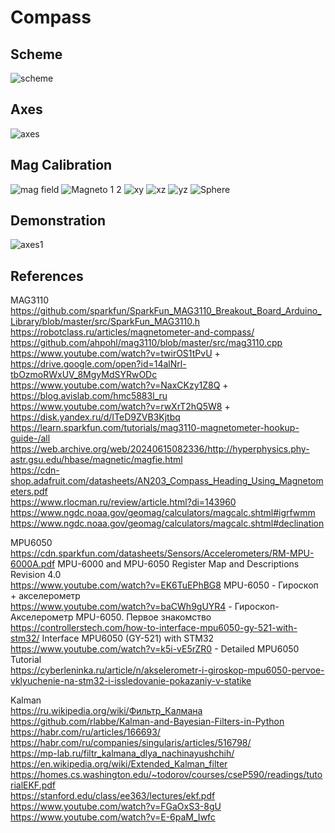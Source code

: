 # Compass
## Scheme

![scheme](https://github.com/user-attachments/assets/4b1447a6-5874-46ab-a3f3-a32d86fc24a2)



## Axes

![axes](https://github.com/user-attachments/assets/d20e5e57-769d-41bb-b542-b03475c17928)


## Mag Calibration

![mag field](https://github.com/user-attachments/assets/f7c7fce5-384b-4dcf-b3cf-7372eeae1ae3)
![Magneto 1 2](https://github.com/user-attachments/assets/78f23f2b-ed7f-49e5-8552-4aae633101ad)
![xy](https://github.com/user-attachments/assets/59d43db9-dc99-417b-803e-5247837128b3)
![xz](https://github.com/user-attachments/assets/ee1c641b-aaca-4033-95d8-8f89c98810d0)
![yz](https://github.com/user-attachments/assets/0086fb2d-4b87-44b4-9e92-f8f14214c559)
![Sphere](https://github.com/user-attachments/assets/05b1cf55-0cfe-4fdf-bafa-5b17e8b817e7)


## Demonstration

![axes1](https://github.com/user-attachments/assets/4d396076-186d-422e-847d-b4049b04b42e)



## References
MAG3110     
https://github.com/sparkfun/SparkFun_MAG3110_Breakout_Board_Arduino_Library/blob/master/src/SparkFun_MAG3110.h   
https://robotclass.ru/articles/magnetometer-and-compass/    
https://github.com/ahpohl/mag3110/blob/master/src/mag3110.cpp    
https://www.youtube.com/watch?v=twirOS1tPvU + https://drive.google.com/open?id=14alNrl-tbOzmoRWxUV_8MgyMdSYRwODc    
https://www.youtube.com/watch?v=NaxCKzy1Z8Q + https://blog.avislab.com/hmc5883l_ru   
https://www.youtube.com/watch?v=rwXrT2hQ5W8 + https://disk.yandex.ru/d/ITeD9ZVB3Kjtbq   
https://learn.sparkfun.com/tutorials/mag3110-magnetometer-hookup-guide-/all   
https://web.archive.org/web/20240615082336/http://hyperphysics.phy-astr.gsu.edu/hbase/magnetic/magfie.html   
https://cdn-shop.adafruit.com/datasheets/AN203_Compass_Heading_Using_Magnetometers.pdf   
https://www.rlocman.ru/review/article.html?di=143960   
https://www.ngdc.noaa.gov/geomag/calculators/magcalc.shtml#igrfwmm   
https://www.ngdc.noaa.gov/geomag/calculators/magcalc.shtml#declination    

MPU6050     
https://cdn.sparkfun.com/datasheets/Sensors/Accelerometers/RM-MPU-6000A.pdf MPU-6000 and MPU-6050 Register Map and Descriptions Revision 4.0  
https://www.youtube.com/watch?v=EK6TuEPhBG8 MPU-6050 - Гироскоп + акселeрометр  
https://www.youtube.com/watch?v=baCWh9gUYR4 - Гироскоп-Акселерометр MPU-6050. Первое знакомство  
https://controllerstech.com/how-to-interface-mpu6050-gy-521-with-stm32/ Interface MPU6050 (GY-521) with STM32  
https://www.youtube.com/watch?v=k5i-vE5rZR0 - Detailed MPU6050 Tutorial  
https://cyberleninka.ru/article/n/akselerometr-i-giroskop-mpu6050-pervoe-vklyuchenie-na-stm32-i-issledovanie-pokazaniy-v-statike   

Kalman   
https://ru.wikipedia.org/wiki/Фильтр_Калмана    
https://github.com/rlabbe/Kalman-and-Bayesian-Filters-in-Python    
https://habr.com/ru/articles/166693/    
https://habr.com/ru/companies/singularis/articles/516798/    
https://mp-lab.ru/filtr_kalmana_dlya_nachinayushchih/   
https://en.wikipedia.org/wiki/Extended_Kalman_filter   
https://homes.cs.washington.edu/~todorov/courses/cseP590/readings/tutorialEKF.pdf   
https://stanford.edu/class/ee363/lectures/ekf.pdf   
https://www.youtube.com/watch?v=FGaOxS3-8gU   
https://www.youtube.com/watch?v=E-6paM_Iwfc   
